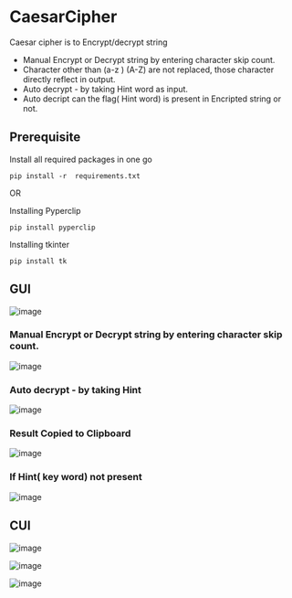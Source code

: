 # CaesarCipher
Caesar cipher is to Encrypt/decrypt string 
* Manual  Encrypt or Decrypt string by entering character skip count.
* Character other than (a-z ) (A-Z) are not replaced, those character directly reflect in output.
* Auto decrypt - by taking Hint word as input.
* Auto decript can the flag( Hint word) is present in Encripted string or not.

## Prerequisite

Install all required packages in one go
```
pip install -r  requirements.txt
```
OR

Installing Pyperclip
```
pip install pyperclip
```
Installing tkinter
```
pip install tk
```

## GUI

![image](https://user-images.githubusercontent.com/72183261/160582959-f998f6f7-574e-4bea-8f27-0812c7de1731.png)
### Manual  Encrypt or Decrypt string by entering character skip count.
 
![image](https://user-images.githubusercontent.com/72183261/160584757-625ddee6-5e6e-4da1-a62a-51b0f7df5c00.png)

### Auto decrypt - by taking Hint
![image](https://user-images.githubusercontent.com/72183261/160583971-ebb6b65b-d27a-4d6b-8d5c-698c118bf41f.png)

### Result Copied to Clipboard
![image](https://user-images.githubusercontent.com/72183261/160583980-176465ba-7bdf-4f20-934b-c3ce68d64775.png)

### If Hint( key word) not present
![image](https://user-images.githubusercontent.com/72183261/160584121-14fc9f67-23dc-4a68-bf0b-6d7e9a6ebc8c.png)

## CUI

![image](https://user-images.githubusercontent.com/72183261/132846694-14bd8097-0e91-4def-ba37-8f7197ece42c.png)

![image](https://user-images.githubusercontent.com/72183261/132846720-b8bd2332-7961-46c4-b75a-144acb3a305f.png)


![image](https://user-images.githubusercontent.com/72183261/132846751-70f928aa-4b9c-4357-956d-ea065bd6a457.png)
